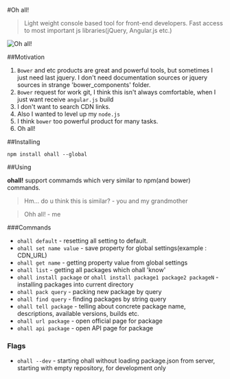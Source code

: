 #Oh all!

>Light weight console based tool for front-end developers. Fast access to most important js libraries(jQuery, Angular.js etc.)

![Oh all!](http://s4.pikabu.ru/post_img/2014/11/08/0/1415395460_1317738278.jpg)

##Motivation
1. ```Bower``` and etc products are great and powerful tools, but sometimes I just need last jquery. I don't need documentation sources or jquery sources in strange 'bower_components' folder.
2. ```Bower``` request for work git, I think this isn't always comfortable, when I just want receive ```angular.js``` build
3. I don't want to search CDN links.
4. Also I wanted to level up my ```node.js```
5. I think ```bower``` too powerful product for many tasks.
6. Oh all!

##Installing
```
npm install ohall --global
```

##Using

**ohall!** support commamds which very similar to npm(and bower) commands.
> Hm... do u think this is similar? - you and my grandmother

> Ohh all! - me

###Commands
- ```ohall default``` - resetting all setting to default.
- ```ohall set name value``` - save property for global settings(example : CDN_URL)
- ```ohall get name``` - getting property value from global settings
- ```ohall list``` - getting all packages which ohall 'know'
- ```ohall install package``` or ```ohall install package1 package2 packageN``` - installing packages into current directory
- ```ohall pack query``` - packing new package by query
- ```ohall find query``` - finding packages by string query
- ```ohall tell package``` - telling about concrete package name, descriptions, available versions, builds etc.
- ```ohall url package``` - open official page for package
- ```ohall api package``` - open API page for package

### Flags
- ```ohall --dev``` - starting ohall without loading package.json from server, starting with empty repository, for development only